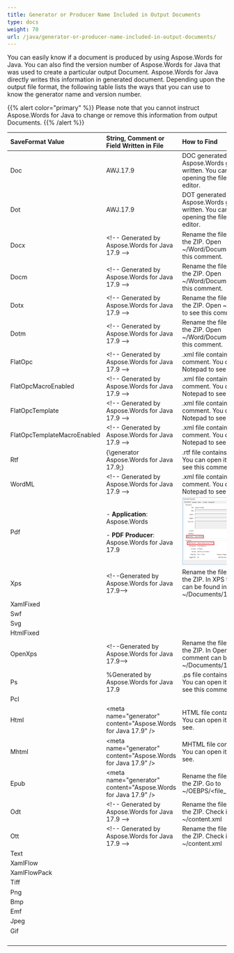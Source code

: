 ```yaml
---
title: Generator or Producer Name Included in Output Documents
type: docs
weight: 70
url: /java/generator-or-producer-name-included-in-output-documents/
---
```


You can easily know if a document is produced by using Aspose.Words for Java. You can also find the version number of Aspose.Words for Java that was used to create a particular output Document. Aspose.Words for Java directly writes this information in generated document. Depending upon the output file format, the following table lists the ways that you can use to know the generator name and version number.

{{% alert color="primary" %}} Please note that you cannot instruct Aspose.Words for Java to change or remove this information from output Documents. {{% /alert %}} 

|SaveFormat Value|String, Comment or Field Written in File|How to Find|
| :- | :- | :- |
|Doc|AWJ.17.9|DOC generated by Aspose.Words gets 8 bytes written. You can check it by opening the file in some binary editor.|
|Dot|AWJ.17.9|DOT generated by Aspose.Words gets 8 bytes written. You can check it by opening the file in some binary editor.|
|Docx|&lt;!-- Generated by Aspose.Words for Java 17.9 --&gt;|Rename the file as .zip. Extract the ZIP. Open ~/Word/Document.xml to see this comment.|
|Docm|&lt;!-- Generated by Aspose.Words for Java 17.9 --&gt;|Rename the file as .zip. Extract the ZIP. Open ~/Word/Document.xml to see this comment.|
|Dotx|&lt;!-- Generated by Aspose.Words for Java 17.9 --&gt;|Rename the file as .zip. Extract the ZIP. Open ~/Document.xml to see this comment.|
|Dotm|&lt;!-- Generated by Aspose.Words for Java 17.9 --&gt;|Rename the file as .zip. Extract the ZIP. Open ~/Word/Document.xml to see this comment.|
|FlatOpc|&lt;!-- Generated by Aspose.Words for Java 17.9 --&gt;|.xml file contains this comment. You can open it in Notepad to see this comment.|
|FlatOpcMacroEnabled|&lt;!-- Generated by Aspose.Words for Java 17.9 --&gt;|.xml file contains this comment. You can open it in Notepad to see this comment.|
|FlatOpcTemplate|&lt;!-- Generated by Aspose.Words for Java 17.9 --&gt;|.xml file contains this comment. You can open it in Notepad to see this comment.|
|FlatOpcTemplateMacroEnabled|&lt;!-- Generated by Aspose.Words for Java 17.9 --&gt;|.xml file contains this comment. You can open it in Notepad to see this comment.|
|Rtf|{\generator Aspose.Words for Java 17.9;}|.rtf file contains this comment. You can open it in Notepad to see this comment.|
|WordML|&lt;!-- Generated by Aspose.Words for Java 17.9 --&gt;|.xml file contains this comment. You can open it in Notepad to see this comment.|
|Pdf|<p>- **Application**: Aspose.Words</p><p>- **PDF Producer**: Aspose.Words for Java 17.9</p>|![todo:image_alt_text](generator-or-producer-name-included-in-output-documents_1)|
|Xps|&lt;!--Generated by Aspose.Words for Java 17.9--&gt;|Rename the file as .zip. Extract the ZIP. In XPS this comment can be found in ~/Documents/1/Pages/1.fpage|
|XamlFixed| | |
|Swf| | |
|Svg| | |
|HtmlFixed| | |
|OpenXps|&lt;!--Generated by Aspose.Words for Java 17.9--&gt;|Rename the file as .zip. Extract the ZIP. In OpenXps this comment can be found in ~/Documents/1/Pages/1.fpage|
|Ps|%Generated by Aspose.Words for Java 17.9|.ps file contains this comment. You can open it in Notepad to see this comment.|
|Pcl| | |
|Html|&lt;meta name="generator" content="Aspose.Words for Java 17.9" /&gt;|HTML file contains this tag. You can open it in Notepad to see.|
|Mhtml|&lt;meta name="generator" content="Aspose.Words for Java 17.9" /&gt;|MHTML file contains this tag. You can open it in Notepad to see.|
|Epub|&lt;meta name="generator" content="Aspose.Words for Java 17.9" /&gt;|Rename the file as .zip. Extract the ZIP. Go to ~/OEBPS/&lt;file_name&gt;.html.|
|Odt|&lt;!-- Generated by Aspose.Words for Java 17.9 --&gt;|Rename the file as .zip. Extract the ZIP. Check it in ~/content.xml|
|Ott|&lt;!-- Generated by Aspose.Words for Java 17.9 --&gt;|Rename the file as .zip. Extract the ZIP. Check it in ~/content.xml|
|Text| | |
|XamlFlow| | |
|XamlFlowPack| | |
|Tiff| | |
|Png| | |
|Bmp| | |
|Emf| | |
|Jpeg| | |
|Gif| | |
| | | |



